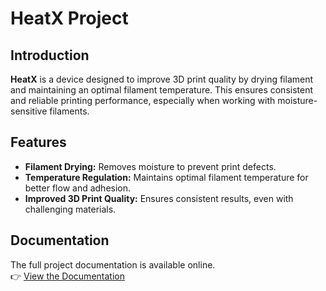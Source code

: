 # HeatX Project

## Introduction
**HeatX** is a device designed to improve 3D print quality by drying filament and maintaining an optimal filament temperature. This ensures consistent and reliable printing performance, especially when working with moisture-sensitive filaments.

## Features
- **Filament Drying:** Removes moisture to prevent print defects.
- **Temperature Regulation:** Maintains optimal filament temperature for better flow and adhesion.
- **Improved 3D Print Quality:** Ensures consistent results, even with challenging materials.

## Documentation
The full project documentation is available online.  
👉 [View the Documentation](https://XerXes777.github.io/heatX/html/)